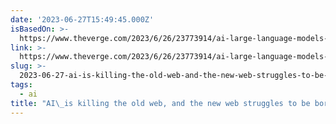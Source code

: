 ```yaml
---
date: '2023-06-27T15:49:45.000Z'
isBasedOn: >-
  https://www.theverge.com/2023/6/26/23773914/ai-large-language-models-data-scraping-generation-remaking-web
link: >-
  https://www.theverge.com/2023/6/26/23773914/ai-large-language-models-data-scraping-generation-remaking-web
slug: >-
  2023-06-27-ai-is-killing-the-old-web-and-the-new-web-struggles-to-be-born-the-verge
tags:
  - ai
title: "AI\_is killing the old web, and the new web struggles to be born - The Verge"
---
```


